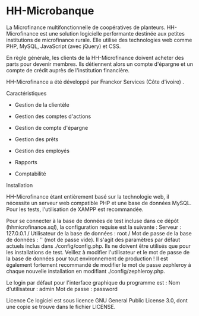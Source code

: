 # HH-Microbanque
La Microfinance multifonctionnelle de coopératives de planteurs.
HH-Microfinance est une solution logicielle performante destinée aux petites institutions de microfinance rurale. Elle utilise des technologies web comme PHP, MySQL, JavaScript (avec jQuery) et CSS.

 En règle générale, les clients de la HH-Microfinance doivent acheter des parts pour devenir membres. Ils détiennent alors un compte d'épargne et un compte de crédit auprès de l'institution financière.

HH-Microfinance a été développé par Franckor Services (Côte d'ivoire) .

Caractéristiques

* Gestion de la clientèle

* Gestion des comptes d'actions

* Gestion de compte d'épargne

* Gestion des prêts

* Gestion des employés

* Rapports

* Comptabilité

Installation

HH-Microfinance étant entièrement basé sur la technologie web, il nécessite un serveur web compatible PHP et une base de données MySQL. Pour les tests, l'utilisation de XAMPP est recommandée.

Pour se connecter à la base de données de test incluse dans ce dépôt (hhmicrofinance.sql), la configuration requise est la suivante : 
Serveur : 127.0.0.1 / 
Utilisateur de la base de données : root / 
Mot de passe de la base de données : '' (mot de passe vide). 
Il s'agit des paramètres par défaut actuels inclus dans ./config/config.php. 
Ils ne doivent être utilisés que pour les installations de test. Veillez à modifier l'utilisateur et le mot de passe de la base de données pour tout environnement de production ! Il est également fortement recommandé de modifier le mot de passe zephleroy à chaque nouvelle installation en modifiant ./config/zephleroy.php.

Le login par défaut pour l'interface graphique du programme est : Nom d'utilisateur : admin Mot de passe : password

Licence
Ce logiciel est sous licence GNU General Public License 3.0, dont une copie se trouve dans le fichier LICENSE.
